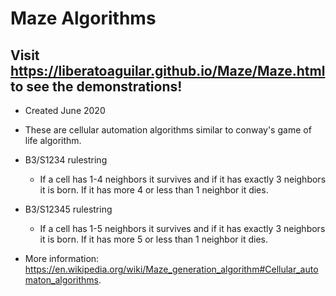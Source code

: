 # Maze Algorithms

## Visit https://liberatoaguilar.github.io/Maze/Maze.html to see the demonstrations!

- Created June 2020

- These are cellular automation algorithms similar to conway's game of life algorithm.
- B3/S1234 rulestring
  - If a cell has 1-4 neighbors it survives and if it has exactly 3 neighbors it is born. If it has more 4 or less than 1 neighbor it dies.
- B3/S12345 rulestring
  - If a cell has 1-5 neighbors it survives and if it has exactly 3 neighbors it is born. If it has more 5 or less than 1 neighbor it dies.
- More information: https://en.wikipedia.org/wiki/Maze_generation_algorithm#Cellular_automaton_algorithms.
